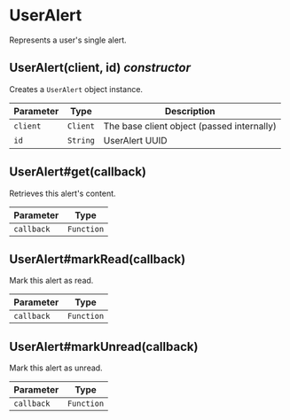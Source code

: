 # UserAlert

Represents a user's single alert.


## UserAlert(client, id) *constructor*

Creates a `UserAlert` object instance.

| Parameter | Type     | Description                                |
| --------- | -------- | ------------------------------------------ |
| `client`  | `Client` | The base client object (passed internally) |
| `id`      | `String` | UserAlert UUID                             |


## UserAlert#get(callback)

Retrieves this alert's content.

| Parameter  | Type       |
| ---------- | ---------- |
| `callback` | `Function` |


## UserAlert#markRead(callback)

Mark this alert as read.

| Parameter  | Type       |
| ---------- | ---------- |
| `callback` | `Function` |


## UserAlert#markUnread(callback)

Mark this alert as unread.

| Parameter  | Type       |
| ---------- | ---------- |
| `callback` | `Function` |
